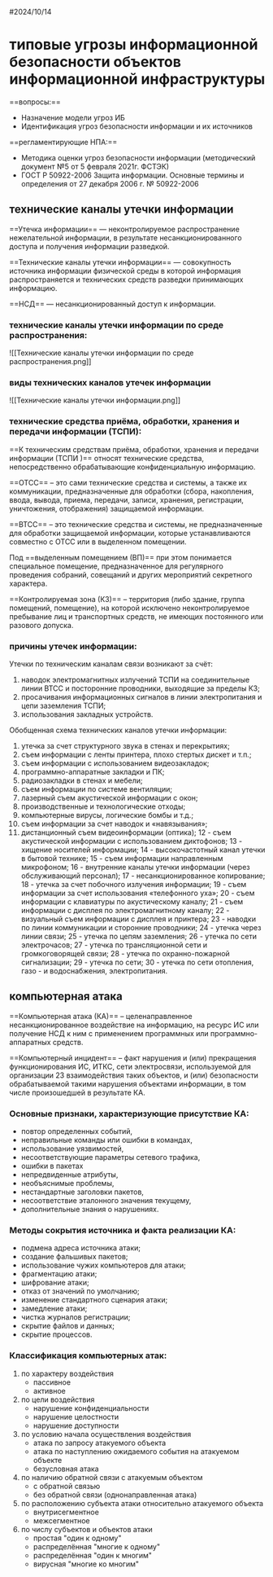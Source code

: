 #2024/10/14
# типовые угрозы информационной безопасности объектов информационной инфраструктуры

==вопросы:==
- Назначение модели угроз ИБ
- Идентификация угроз безопасности информации и их источников

==регламентирующие НПА:==
- Методика оценки угроз безопасности информации (методический документ №5 от 5 февраля 2021г. ФСТЭК)
- ГОСТ Р 50922-2006 Защита информации. Основные термины и определения от 27 декабря 2006 г. № 50922-2006


## технические каналы утечки информации


==Утечка информации== — неконтролируемое распространение нежелательной информации, в результате несанкционированного доступа и получения информации разведкой.

==Технические каналы утечки информации== — совокупность источника информации физической среды в которой информация распространяется и технических средств разведки принимающих информацию.

==НСД== — несанкционированный доступ к информации.

### технические каналы утечки информации по среде распространения:

![[Технические каналы утечки информации по среде распространения.png]]

### виды технических каналов утечек информации

![[Технические каналы утечки информации.png]]

### технические средства приёма, обработки, хранения и передачи информации (ТСПИ):

==К техническим средствам приёма, обработки, хранения и передачи информации (ТСПИ )== относят технические средства, непосредственно обрабатывающие конфиденциальную информацию.

==ОТСС== – это сами технические средства и системы, а также их коммуникации, предназначенные для обработки (сбора, накопления, ввода, вывода, приема, передачи, записи, хранения, регистрации, уничтожения, отображения) защищаемой информации.

==ВТСС== – это технические средства и системы, не предназначенные для обработки защищаемой информации, которые устанавливаются совместно с ОТСС или в выделенном помещении.

Под ==выделенным помещением (ВП)== при этом понимается специальное помещение, предназначенное для регулярного проведения собраний, совещаний и других мероприятий секретного характера. 

==Контролируемая зона (КЗ)== – территория (либо здание, группа помещений, помещение), на которой исключено неконтролируемое пребывание лиц и транспортных средств, не имеющих постоянного или разового допуска.

### причины утечек информации:

Утечки по техническим каналам связи возникают за счёт:
1. наводок электромагнитных излучений ТСПИ на соединительные линии ВТСС и посторонние проводники, выходящие за пределы КЗ;
2. просачивания информационных сигналов в линии электропитания и цепи заземления ТСПИ;
3. использования закладных устройств.

Обобщенная схема технических каналов утечки информации:

1. утечка за счет структурного звука в стенах и перекрытиях;
2. съем информации с ленты принтера, плохо стертых дискет и т.п.;
3. съем информации с использованием видеозакладок;
4. программно-аппаратные закладки и ПК;
5. радиозакладки в стенах и мебели;
6. съем информации по системе вентиляции;
7. лазерный съем акустической информации с окон;
8. производственные и технологические отходы;
9. компьютерные вирусы, логические бомбы и т.д.;
10. съем информации за счет наводок и «навязывания»;
11. дистанционный съем видеоинформации (оптика); 12 - съем акустической информации с использованием диктофонов; 13 - хищение носителей информации; 14 - высокочастотный канал утечки в бытовой технике; 15 - съем информации направленным микрофоном; 16 - внутренние каналы утечки информации (через обслуживающий персонал); 17 - несанкционированное копирование; 18 - утечка за счет побочного излучения информации; 19 - съем информации за счет использования «телефонного уха»; 20 - съем информации с клавиатуры по акустическому каналу; 21 - съем информации с дисплея по электромагнитному каналу; 22 - визуальный съем информации с дисплея и принтера; 23 - наводки по линии коммуникации и сторонние проводники; 24 - утечка через линии связи; 25 - утечка по цепям заземления; 26 - утечка по сети электрочасов; 27 - утечка по трансляционной сети и громкоговорящей связи; 28 - утечка по охранно-пожарной сигнализации; 29 - утечка по сети; 30 - утечка по сети отопления, газо - и водоснабжения, электропитания.

## компьютерная атака


==Компьютерная атака (КА)== – целенаправленное несанкционированное воздействие на информацию, на ресурс ИС или получение НСД к ним с применением программных или программно-аппаратных средств.

==Компьютерный инцидент== – факт нарушения и (или) прекращения функционирования ИС, ИТКС, сети электросвязи, используемой для организации 23 взаимодействия таких объектов, и (или) безопасности обрабатываемой такими нарушения объектами информации, в том числе произошедшей в результате КА.

### Основные признаки, характеризующие присутствие КА:

-  повтор определенных событий,
- неправильные команды или ошибки в командах,
- использование уязвимостей,
- несоответствующие параметры сетевого трафика, 
- ошибки в пакетах
- непредвиденные атрибуты,
- необъяснимые проблемы,
- нестандартные заголовки пакетов,
- несоответствие эталонного значения текущему,
- дополнительные знания о нарушениях.

### Методы сокрытия источника и факта реализации КА:

- подмена адреса источника атаки;
- создание фальшивых пакетов;
- использование чужих компьютеров для атаки;
- фрагментацию атаки;
- шифрование атаки;
- отказ от значений по умолчанию;
- изменение стандартного сценария атаки;
- замедление атаки;
- чистка журналов регистрации;
- скрытие файлов и данных;
- скрытие процессов.

### Классификация компьютерных атак:

1. по характеру воздействия
	- пассивное
	- активное
2. по цели воздействия
	- нарушение конфиденциальности
	- нарушение целостности
	- нарушение доступности
3. по условию начала осуществления воздействия
	- атака по запросу атакуемого объекта
	- атака по наступлению ожидаемого события на атакуемом объекте
	- безусловная атака
4. по наличию обратной связи с атакуемым объектом
	- с обратной связью
	- без обратной связи (однонаправленная атака)
5. по расположению субъекта атаки относительно атакуемого объекта
	- внутрисегментное
	- межсегментное
6. по числу субъектов и объектов атаки
	- простая "один к одному"
	- распределённая "многие к одному"
	- распределённая "один к многим"
	- вирусная "многие ко многим"
